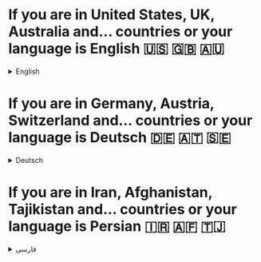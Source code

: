 # If you are in United States, UK, Australia and... countries or your language is English 🇺🇸 🇬🇧 🇦🇺
<details>
<summary>English</summary>

# 🚀 Welcome to My GitHub Profile

Hi there! 👋 I'm a young programmer passionate about learning and sharing knowledge. On my GitHub, you'll find projects and educational content based on the tutorials I follow. Feel free to explore, learn, and collaborate! 🌟

## 📫 Contact Me

- **Email**: 📧 [G.DevFix@gmail.com](mailto:G.DevFix@gmail.com)
- **Telegram**: 💬 [My Telegram](https://t.me/DevFix)

</details>

# If you are in Germany, Austria, Switzerland and... countries or your language is Deutsch 🇩🇪 🇦🇹 🇸🇪

<details>
<summary>Deutsch</summary>

# 🚀 Willkommen zu meinem GitHub-Profil

Hallo! 👋 Ich bin ein junger Programmierer, der leidenschaftlich gerne lernt und Wissen teilt. Auf meinem GitHub finden Sie Projekte und Bildungsinhalte basierend auf den Tutorials, denen ich folge. Fühlen Sie sich frei zu erkunden, zu lernen und zusammenzuarbeiten! 🌟

## 📫 Kontaktieren Sie mich

- **E-Mail**: 📧 [G.DevFix@gmail.com](mailto:G.DevFix@gmail.com)
- **Telegram**: 💬 [Mein Telegram](https://t.me/myusername)

</details>

# If you are in Iran, Afghanistan, Tajikistan and... countries or your language is Persian 🇮🇷 🇦🇫 🇹🇯

<details>
<summary>فارسی</summary>

# 🚀 خوش آمدید به پروفایل گیت‌هاب من

سلام! 👋 من یک برنامه‌نویس جوان هستم که عاشق یادگیری و به اشتراک‌گذاری دانش هستم. در گیت‌هاب من، پروژه‌ها و محتوای آموزشی بر اساس آموزش‌هایی که دنبال می‌کنم را خواهید یافت. آزادانه بگردید، یاد بگیرید و همکاری کنید! 🌟

## 📫 تماس با من

- **ایمیل**: 📧 [G.DevFix@gmail.com](mailto:G.DevFix@gmail.com)
- **تلگرام**: 💬 [تلگرام من](https://t.me/DevFix)

</details>
